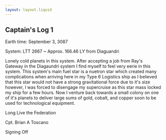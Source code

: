 ```yaml
---
layout: layout.liquid
---
```

## Captain's Log 1

Earth time: September 3, 3087

System: LTT 2667 ~ Approx. 166.46 LY from Diaguandri 

Lonely cold planets in this system. After accepting a job from Ray's Gateway in the Diagaundri system I find myself to feel very eerie in this system. This system's main fuel star is a nuetron star which created many complications when arriving here in my Type 6 Logistics ship as I believed that this star would not have a strong gravitational force due to it's size however, I was forced to disengage my supercruise as this star mass locked my ship for a few hours. Now I venture back towards a small colony on one of it's planets to deliver large sums of gold, cobalt, and copper soon to be used for technological equipment. 

Long Live the Federation

Cpt. Brian A Toscano

Signing Off